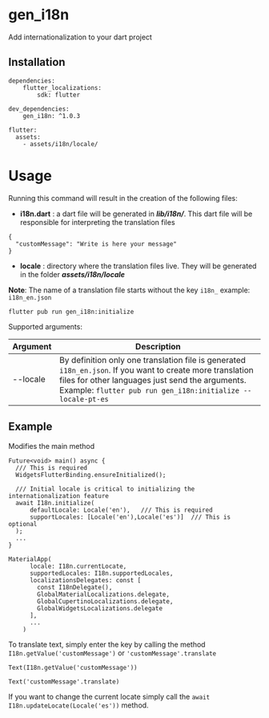# gen_i18n
Add internationalization to your dart project

## Installation
```
dependencies:
    flutter_localizations:
        sdk: flutter 

dev_dependencies:
    gen_i18n: ^1.0.3

flutter: 
  assets:
    - assets/i18n/locale/
```
# Usage
Running this command will result in the creation of the following files: 

- **i18n.dart** : a dart file will be generated in ***lib/i18n/***. This dart file will be responsible for interpreting the translation files
```
{
  "customMessage": "Write is here your message"
}
```
- **locale** : directory where the translation files live. They will be generated in the folder ***assets/i18n/locale***

**Note**: The name of a translation file starts without the key `i18n_` example: `i18n_en.json`
```
flutter pub run gen_i18n:initialize
```

Supported arguments:

| Argument    | Description                                                                                                                                                                                                                |
|-------------|----------------------------------------------------------------------------------------------------------------------------------------------------------------------------------------------------------------------------|
| --locale    | By definition only one translation file is generated `i18n_en.json`. If you want to create more translation files for other languages just send the arguments. Example: `flutter pub run gen_i18n:initialize --locale-pt-es` |

## Example
Modifies the main method
```
Future<void> main() async {
  /// This is required
  WidgetsFlutterBinding.ensureInitialized();
  
  /// Initial locale is critical to initializing the internationalization feature
  await I18n.initialize(
      defaultLocale: Locale('en'),   /// This is required
      supportLocales: [Locale('en'),Locale('es')]  /// This is optional
  );
  ...
}
```

```
MaterialApp( 
      locale: I18n.currentLocate,
      supportedLocales: I18n.supportedLocales,
      localizationsDelegates: const [
        const I18nDelegate(),
        GlobalMaterialLocalizations.delegate,
        GlobalCupertinoLocalizations.delegate,
        GlobalWidgetsLocalizations.delegate
      ],
      ...
    )
```
To translate text, simply enter the key by calling the method `I18n.getValue('customMessage')` or `'customMessage'.translate`
```
Text(I18n.getValue('customMessage'))
```

```
Text('customMessage'.translate)
```

If you want to change the current locate simply call the `await I18n.updateLocate(Locale('es'))` method.
